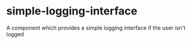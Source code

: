 # simple-logging-interface
A component which provides a simple logging interface if the user isn't logged
